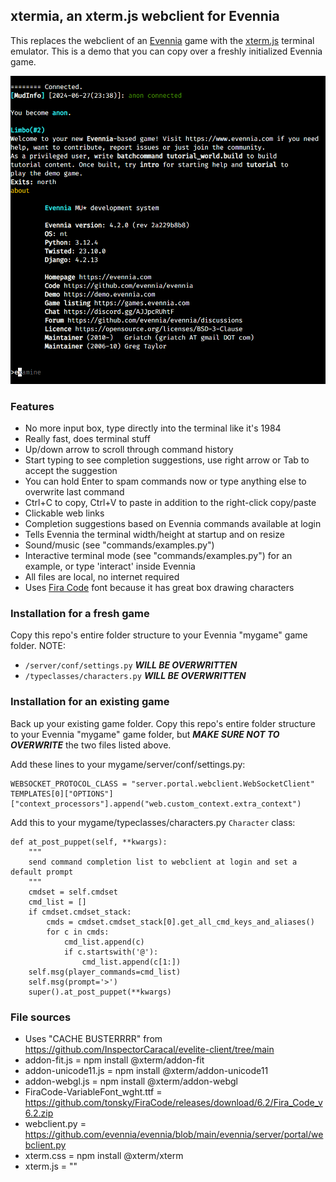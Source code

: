 ## xtermia, an xterm.js webclient for Evennia
This replaces the webclient of an [Evennia](https://github.com/evennia/evennia/tree/main) game with the [xterm.js](https://github.com/xtermjs/xterm.js) terminal emulator.
This is a demo that you can copy over a freshly initialized Evennia game.

![screenshot](./term.png)

### Features
- No more input box, type directly into the terminal like it's 1984
- Really fast, does terminal stuff
- Up/down arrow to scroll through command history
- Start typing to see completion suggestions, use right arrow or Tab to accept the suggestion
- You can hold Enter to spam commands now or type anything else to overwrite last command
- Ctrl+C to copy, Ctrl+V to paste in addition to the right-click copy/paste
- Clickable web links
- Completion suggestions based on Evennia commands available at login
- Tells Evennia the terminal width/height at startup and on resize
- Sound/music (see "commands/examples.py")
- Interactive terminal mode (see "commands/examples.py") for an example, or type 'interact' inside Evennia
- All files are local, no internet required
- Uses [Fira Code](https://github.com/tonsky/FiraCode) font because it has great box drawing characters

### Installation for a fresh game
Copy this repo's entire folder structure to your Evennia "mygame" game folder.
NOTE: 
- `/server/conf/settings.py` ***WILL BE OVERWRITTEN***
- `/typeclasses/characters.py` ***WILL BE OVERWRITTEN***

### Installation for an existing game
Back up your existing game folder.
Copy this repo's entire folder structure to your Evennia "mygame" game folder,
but ***MAKE SURE NOT TO OVERWRITE*** the two files listed above.

Add these lines to your mygame/server/conf/settings.py:
```
WEBSOCKET_PROTOCOL_CLASS = "server.portal.webclient.WebSocketClient"
TEMPLATES[0]["OPTIONS"]["context_processors"].append("web.custom_context.extra_context")
```

Add this to your mygame/typeclasses/characters.py `Character` class:

```
def at_post_puppet(self, **kwargs):
	"""
	send command completion list to webclient at login and set a default prompt
	"""
	cmdset = self.cmdset
	cmd_list = []
	if cmdset.cmdset_stack:
		cmds = cmdset.cmdset_stack[0].get_all_cmd_keys_and_aliases()
		for c in cmds:
			cmd_list.append(c)
			if c.startswith('@'):
				cmd_list.append(c[1:])
	self.msg(player_commands=cmd_list)
	self.msg(prompt='>')
	super().at_post_puppet(**kwargs)
```

### File sources
- Uses "CACHE BUSTERRRR" from https://github.com/InspectorCaracal/evelite-client/tree/main
- addon-fit.js = npm install @xterm/addon-fit
- addon-unicode11.js = npm install @xterm/addon-unicode11
- addon-webgl.js = npm install @xterm/addon-webgl
- FiraCode-VariableFont_wght.ttf = https://github.com/tonsky/FiraCode/releases/download/6.2/Fira_Code_v6.2.zip
- webclient.py = https://github.com/evennia/evennia/blob/main/evennia/server/portal/webclient.py
- xterm.css = npm install @xterm/xterm
- xterm.js = ""